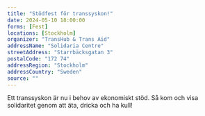 ```yaml
---
title: "Stödfest för transsyskon!"
date: 2024-05-10 18:00:00
forms: [Fest]
locations: [Stockholm]
organizer: "TransHub & Trans Aid"
addressName: "Solidaria Centre"
streetAddress: "Starrbäcksgatan 3"
postalCode: "172 74"
addressRegion: "Stockholm"
addressCountry: "Sweden"
source: ""
---
```

Ett transsyskon är nu i behov av ekonomiskt stöd. Så kom och visa solidaritet genom att äta, dricka och ha kull!